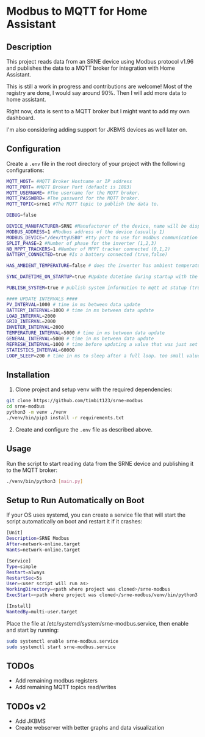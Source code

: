# Modbus to MQTT for Home Assistant

## Description

This project reads data from an SRNE device using Modbus protocol v1.96 and publishes the data to a MQTT broker for integration with Home Assistant.

This is still a work in progress and contributions are welcome!
Most of the registry are done, I would say around 90%. Then I will add more data to home assistant.

Right now, data is sent to a MQTT broker but I might want to add my own dashboard.

I'm also considering adding support for JKBMS devices as well later on.

## Configuration

Create a `.env` file in the root directory of your project with the following configurations:

```sh
MQTT_HOST= #MQTT Broker Hostname or IP address
MQTT_PORT= #MQTT Broker Port (default is 1883)
MQTT_USERNAME= #The username for the MQTT broker.
MQTT_PASSWORD= #The password for the MQTT broker.
MQTT_TOPIC=srne1 #The MQTT topic to publish the data to.

DEBUG=false

DEVICE_MANUFACTURER=SRNE #Manufacturer of the device, name will be displayed in Home Assistant as device.
MODBUS_ADDRESS=1 #Modbus address of the device (usually 1)
MODBUS_DEVICE="/dev/ttyUSB0" #tty port to use for modbus communication
SPLIT_PHASE=2 #Number of phase for the inverter (1,2,3)
NB_MPPT_TRACKERS=1 #Number of MPPT tracker connected (0,1,2)
BATTERY_CONNECTED=true #Is a battery connected (true,false)

HAS_AMBIENT_TEMPERATURE=false # does the inverter has ambient temperature sensor (true/false)

SYNC_DATETIME_ON_STARTUP=true #Update datetime during startup with the inverter (true,false)

PUBLISH_SYSTEM=true # publish system information to mqtt at statup (true,false)

#### UPDATE INTERVALS ####
PV_INTERVAL=1000 # time in ms between data update
BATTERY_INTERVAL=1000 # time in ms between data update
LOAD_INTERVAL=2000
GRID_INTERVAL=2000
INVETER_INTERVAL=2000
TEMPERATURE_INTERVAL=5000 # time in ms between data update
GENERAL_INTERVAL=5000 # time in ms between data update
REFRESH_INTERVAL=1000 # time before updating a value that was just set
STATISTICS_INTERVAL=60000
LOOP_SLEEP=200 # time in ms to sleep after a full loop. too small value could crash the modbus communication (default is 200ms)

```

## Installation

1. Clone project and setup venv with the required dependencies:

```sh
git clone https://github.com/timbit123/srne-modbus 
cd srne-modbus
python3 -m venv ./venv
./venv/bin/pip3 install -r requirements.txt
```

2. Create and configure the `.env` file as described above.

## Usage

Run the script to start reading data from the SRNE device and publishing it to the MQTT broker:

```sh
./venv/bin/python3 [main.py]
```

## Setup to Run Automatically on Boot

If your OS uses systemd, you can create a service file that will start the script automatically on boot and restart it if it crashes:

```sh
[Unit]
Description=SRNE Modbus
After=network-online.target
Wants=network-online.target

[Service]
Type=simple
Restart=always
RestartSec=5s
User=<user script will run as>
WorkingDirectory=<path where project was cloned>/srne-modbus
ExecStart=<path where project was cloned>/srne-modbus/venv/bin/python3 main.py

[Install]
WantedBy=multi-user.target
```

Place the file at /etc/systemd/system/srne-modbus.service, then enable and start by running:

```sh
sudo systemctl enable srne-modbus.service
sudo systemctl start srne-modbus.service
```

## TODOs
- Add remaining modbus registers
- Add remaining MQTT topics read/writes

## TODOs v2

- Add JKBMS
- Create webserver with better graphs and data visualization
